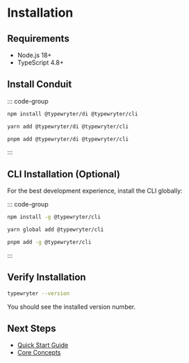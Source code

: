 # Installation

## Requirements

- Node.js 18+
- TypeScript 4.8+

## Install Conduit

::: code-group

```bash [npm]
npm install @typewryter/di @typewryter/cli
```

```bash [yarn]
yarn add @typewryter/di @typewryter/cli
```

```bash [pnpm]
pnpm add @typewryter/di @typewryter/cli
```

:::

## CLI Installation (Optional)

For the best development experience, install the CLI globally:

::: code-group

```bash [npm]
npm install -g @typewryter/cli
```

```bash [yarn]
yarn global add @typewryter/cli
```

```bash [pnpm]
pnpm add -g @typewryter/cli
```

:::

## Verify Installation

```bash
typewryter --version
```

You should see the installed version number.

## Next Steps

- [Quick Start Guide](/guide/quick-start)
- [Core Concepts](/guide/concepts)
